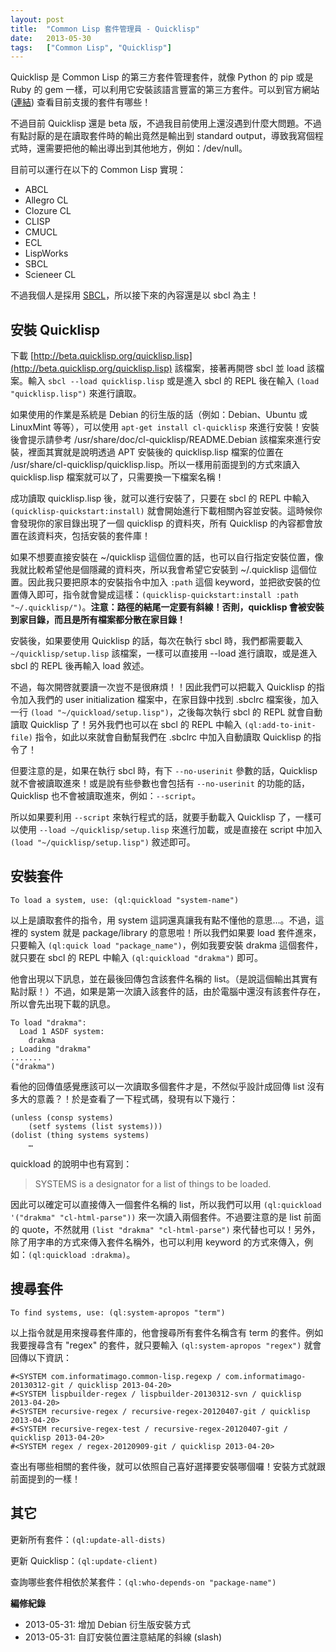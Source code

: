 ```yaml
---
layout: post
title:  "Common Lisp 套件管理員 - Quicklisp"
date:   2013-05-30
tags:   ["Common Lisp", "Quicklisp"]
---
```


Quicklisp 是 Common Lisp 的第三方套件管理套件，就像 Python 的 pip 或是 Ruby 的 gem 一樣，可以利用它安裝該語言豐富的第三方套件。可以到官方網站 ([連結](http://www.quicklisp.org/beta/releases.html)) 查看目前支援的套件有哪些！

不過目前 Quicklisp 還是 beta 版，不過我目前使用上還沒遇到什麼大問題。不過有點討厭的是在讀取套件時的輸出竟然是輸出到 standard output，導致我寫個程式時，還需要把他的輸出導出到其他地方，例如：/dev/null。

目前可以運行在以下的 Common Lisp 實現：

- ABCL
- Allegro CL
- Clozure CL
- CLISP
- CMUCL
- ECL
- LispWorks
- SBCL
- Scieneer CL

不過我個人是採用 [SBCL](http://www.sbcl.org)，所以接下來的內容還是以 sbcl 為主！

## 安裝 Quicklisp

下載 [http://beta.quicklisp.org/quicklisp.lisp](http://beta.quicklisp.org/quicklisp.lisp) 該檔案，接著再開啓 sbcl 並 load 該檔案。輸入 `sbcl --load quicklisp.lisp` 或是進入 sbcl 的 REPL 後在輸入 `(load "quicklisp.lisp")` 來進行讀取。

如果使用的作業是系統是 Debian 的衍生版的話（例如：Debian、Ubuntu 或 LinuxMint 等等），可以使用 `apt-get install cl-quicklisp` 來進行安裝！安裝後會提示請參考 /usr/share/doc/cl-quicklisp/README.Debian 該檔案來進行安裝，裡面其實就是說明透過 APT 安裝後的 quicklisp.lisp 檔案的位置在 /usr/share/cl-quicklisp/quicklisp.lisp。所以一樣用前面提到的方式來讀入 quicklisp.lisp 檔案就可以了，只需要換一下檔案名稱！

成功讀取 quicklisp.lisp 後，就可以進行安裝了，只要在 sbcl 的 REPL 中輸入 `(quicklisp-quickstart:install)` 就會開始進行下載相關內容並安裝。這時候你會發現你的家目錄出現了一個 quicklisp 的資料夾，所有 Quicklisp 的內容都會放置在該資料夾，包括安裝的套件庫！

如果不想要直接安裝在 ~/quicklisp 這個位置的話，也可以自行指定安裝位置，像我就比較希望他是個隱藏的資料夾，所以我會希望它安裝到 ~/.quicklisp 這個位置。因此我只要把原本的安裝指令中加入 `:path` 這個 keyword，並把欲安裝的位置傳入即可，指令就會變成這樣：`(quicklisp-quickstart:install :path "~/.quicklisp/")`。**注意：路徑的結尾一定要有斜線！否則，quicklisp 會被安裝到家目錄，而且是所有檔案都分散在家目錄！**

安裝後，如果要使用 Quicklisp 的話，每次在執行 sbcl 時，我們都需要載入 `~/quicklisp/setup.lisp` 該檔案，一樣可以直接用 --load 進行讀取，或是進入 sbcl 的 REPL 後再輸入 load 敘述。

不過，每次開啓就要讀一次豈不是很麻煩！！因此我們可以把載入 Quicklisp 的指令加入我們的 user initialization 檔案中，在家目錄中找到 .sbclrc 檔案後，加入一行 `(load "~/quickload/setup.lisp")`，之後每次執行 sbcl 的 REPL 就會自動讀取 Quicklisp 了！另外我們也可以在 sbcl 的 REPL 中輸入 `(ql:add-to-init-file)` 指令，如此以來就會自動幫我們在 .sbclrc 中加入自動讀取 Quicklisp 的指令了！

但要注意的是，如果在執行 sbcl 時，有下 `--no-userinit` 參數的話，Quicklisp 就不會被讀取進來！或是說有些參數也會包括有 `--no-userinit` 的功能的話，Quicklisp 也不會被讀取進來，例如：`--script`。

所以如果要利用 `--script` 來執行程式的話，就要手動載入 Quicklisp 了，一樣可以使用 `--load ~/quicklisp/setup.lisp` 來進行加載，或是直接在 script 中加入 `(load "~/quicklisp/setup.lisp")` 敘述即可。

## 安裝套件

```common-lisp
To load a system, use: (ql:quickload "system-name")
```

以上是讀取套件的指令，用 system 這詞還真讓我有點不懂他的意思…。不過，這裡的 system 就是 package/library 的意思啦！所以我們如果要 load 套件進來，只要輸入 `(ql:quick load "package_name")`，例如我要安裝 drakma 這個套件，就只要在 sbcl 的 REPL 中輸入 `(ql:quickload "drakma")` 即可。

他會出現以下訊息，並在最後回傳包含該套件名稱的 list。（是說這個輸出其實有點討厭！）不過，如果是第一次讀入該套件的話，由於電腦中還沒有該套件存在，所以會先出現下載的訊息。

```common-lisp
To load "drakma":
  Load 1 ASDF system:
    drakma
; Loading "drakma"
.......
("drakma")
```

看他的回傳值感覺應該可以一次讀取多個套件才是，不然似乎設計成回傳 list 沒有多大的意義？！於是查看了一下程式碼，發現有以下幾行：

```common-lisp
(unless (consp systems)
    (setf systems (list systems)))
(dolist (thing systems systems)
    …
```

quickload 的說明中也有寫到：

> SYSTEMS is a designator for a list of things to be loaded.

因此可以確定可以直接傳入一個套件名稱的 list，所以我們可以用 `(ql:quickload '("drakma" "cl-html-parse"))` 來一次讀入兩個套件。不過要注意的是 list 前面的 quote，不然就用 `(list "drakma" "cl-html-parse")` 來代替也可以！另外，除了用字串的方式來傳入套件名稱外，也可以利用 keyword 的方式來傳入，例如：`(ql:quickload :drakma)`。

## 搜尋套件

```common-lisp
To find systems, use: (ql:system-apropos "term")
```

以上指令就是用來搜尋套件庫的，他會搜尋所有套件名稱含有 term 的套件。例如我要搜尋含有 "regex" 的套件，就只要輸入 `(ql:system-apropos "regex")` 就會回傳以下資訊：

```common-lisp
#<SYSTEM com.informatimago.common-lisp.regexp / com.informatimago-20130312-git / quicklisp 2013-04-20>
#<SYSTEM lispbuilder-regex / lispbuilder-20130312-svn / quicklisp 2013-04-20>
#<SYSTEM recursive-regex / recursive-regex-20120407-git / quicklisp 2013-04-20>
#<SYSTEM recursive-regex-test / recursive-regex-20120407-git / quicklisp 2013-04-20>
#<SYSTEM regex / regex-20120909-git / quicklisp 2013-04-20>
```

查出有哪些相關的套件後，就可以依照自己喜好選擇要安裝哪個囉！安裝方式就跟前面提到的一樣！

## 其它

更新所有套件：`(ql:update-all-dists)`

更新 Quicklisp：`(ql:update-client)`

查詢哪些套件相依於某套件：`(ql:who-depends-on "package-name")`

**編修紀錄**

- 2013-05-31: 增加 Debian 衍生版安裝方式
- 2013-05-31: 自訂安裝位置注意結尾的斜線 (slash)
